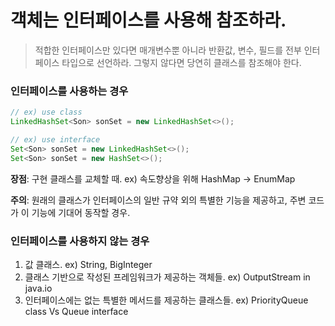 # 객체는 인터페이스를 사용해 참조하라.

> 적합한 인터페이스만 있다면 매개변수뿐 아니라 반환값, 변수, 필드를 전부 인터페이스 타입으로 선언하라. 그렇지 않다면 당연히 클래스를 참조해야 한다.

### 인터페이스를 사용하는 경우

```java
// ex) use class
LinkedHashSet<Son> sonSet = new LinkedHashSet<>();

// ex) use interface
Set<Son> sonSet = new LinkedHashSet<>();
Set<Son> sonSet = new HashSet<>();
```

**장점**: 구현 클래스를 교체할 때. ex) 속도향상을 위해 HashMap -> EnumMap

**주의**: 원래의 클래스가 인터페이스의 일반 규약 외의 특별한 기능을 제공하고, 주변 코드가 이 기능에 기대어 동작할 경우.

### 인터페이스를 사용하지 않는 경우

1. 값 클래스. ex) String, BigInteger
2. 클래스 기반으로 작성된 프레임워크가 제공하는 객체들. ex) OutputStream in java.io
3. 인터페이스에는 없는 특별한 메서드를 제공하는 클래스들. ex) PriorityQueue class Vs Queue interface
